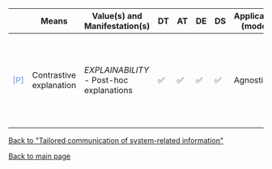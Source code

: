 |       | Means  | Value(s) and Manifestation(s)| DT|AT | DE | DS | Application (model) | Approach | Visual elements | Additional details
| ----------- |  --------------------------- | ---------------  |------------------------------|-------------| ----------------------|----------------------|----------------------------|--------------------|------------------------|--------------------------------- |
<span style="color:#6495ED">[P]</span> | Contrastive explanation |   *EXPLAINABILITY*<br> - Post-hoc explanations |✅ |✅ |✅ | ✅ | Agnostic |- Example of minimum change that leads to different outcomes |  |

[Back to "Tailored communication of system-related information"](../Table3A.md)

[Back to main page](../index.md)